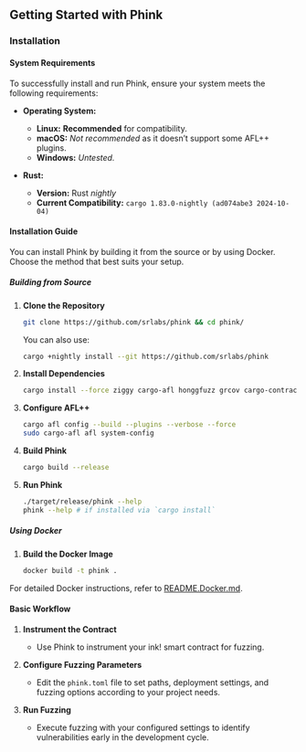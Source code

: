 ## Getting Started with Phink

### Installation

#### System Requirements

To successfully install and run Phink, ensure your system meets the following requirements:

- **Operating System:**
    - **Linux:** **Recommended** for compatibility.
    - **macOS:** *Not recommended* as it doesn’t support some AFL++ plugins.
    - **Windows:** *Untested.*

- **Rust:**
    - **Version:** Rust *nightly*
    - **Current Compatibility:** `cargo 1.83.0-nightly (ad074abe3 2024-10-04)`

#### Installation Guide

You can install Phink by building it from the source or by using Docker. Choose the method that best suits your setup.

##### Building from Source

1. **Clone the Repository**
   ```bash
   git clone https://github.com/srlabs/phink && cd phink/
   ```

   You can also use:
   ```bash 
   cargo +nightly install --git https://github.com/srlabs/phink
   ```

2. **Install Dependencies**
   ```bash
   cargo install --force ziggy cargo-afl honggfuzz grcov cargo-contract --locked
   ```

3. **Configure AFL++**
   ```bash
   cargo afl config --build --plugins --verbose --force
   sudo cargo-afl afl system-config
   ```

4. **Build Phink**
   ```bash
   cargo build --release
   ```

5. **Run Phink**
   ```bash
   ./target/release/phink --help
   phink --help # if installed via `cargo install`
   ```

##### Using Docker

1. **Build the Docker Image**
   ```bash
   docker build -t phink .
   ```

For detailed Docker instructions, refer
to [README.Docker.md](https://github.com/srlabs/phink/blob/main/README.Docker.md).

#### Basic Workflow

1. **Instrument the Contract**
    - Use Phink to instrument your ink! smart contract for fuzzing.

2. **Configure Fuzzing Parameters**
    - Edit the `phink.toml` file to set paths, deployment settings, and fuzzing options according to your project needs.

3. **Run Fuzzing**
    - Execute fuzzing with your configured settings to identify vulnerabilities early in the development cycle.